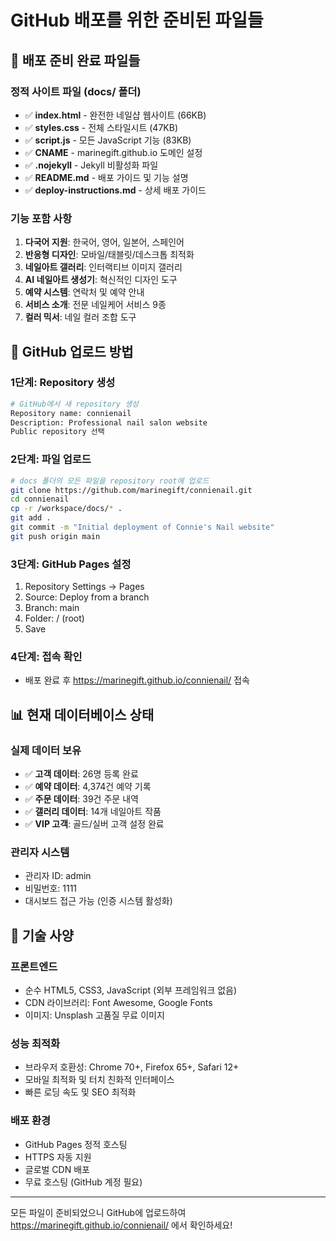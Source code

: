 # GitHub 배포를 위한 준비된 파일들

## 📁 배포 준비 완료 파일들

### 정적 사이트 파일 (docs/ 폴더)
- ✅ **index.html** - 완전한 네일샵 웹사이트 (66KB)
- ✅ **styles.css** - 전체 스타일시트 (47KB)  
- ✅ **script.js** - 모든 JavaScript 기능 (83KB)
- ✅ **CNAME** - marinegift.github.io 도메인 설정
- ✅ **.nojekyll** - Jekyll 비활성화 파일
- ✅ **README.md** - 배포 가이드 및 기능 설명
- ✅ **deploy-instructions.md** - 상세 배포 가이드

### 기능 포함 사항
1. **다국어 지원**: 한국어, 영어, 일본어, 스페인어
2. **반응형 디자인**: 모바일/태블릿/데스크톱 최적화
3. **네일아트 갤러리**: 인터랙티브 이미지 갤러리
4. **AI 네일아트 생성기**: 혁신적인 디자인 도구
5. **예약 시스템**: 연락처 및 예약 안내
6. **서비스 소개**: 전문 네일케어 서비스 9종
7. **컬러 믹서**: 네일 컬러 조합 도구

## 🚀 GitHub 업로드 방법

### 1단계: Repository 생성
```bash
# GitHub에서 새 repository 생성
Repository name: connienail
Description: Professional nail salon website
Public repository 선택
```

### 2단계: 파일 업로드
```bash
# docs 폴더의 모든 파일을 repository root에 업로드
git clone https://github.com/marinegift/connienail.git
cd connienail
cp -r /workspace/docs/* .
git add .
git commit -m "Initial deployment of Connie's Nail website"
git push origin main
```

### 3단계: GitHub Pages 설정
1. Repository Settings → Pages
2. Source: Deploy from a branch
3. Branch: main
4. Folder: / (root)
5. Save

### 4단계: 접속 확인
- 배포 완료 후 https://marinegift.github.io/connienail/ 접속

## 📊 현재 데이터베이스 상태

### 실제 데이터 보유
- ✅ **고객 데이터**: 26명 등록 완료
- ✅ **예약 데이터**: 4,374건 예약 기록
- ✅ **주문 데이터**: 39건 주문 내역
- ✅ **갤러리 데이터**: 14개 네일아트 작품
- ✅ **VIP 고객**: 골드/실버 고객 설정 완료

### 관리자 시스템
- 관리자 ID: admin
- 비밀번호: 1111
- 대시보드 접근 가능 (인증 시스템 활성화)

## 🔧 기술 사양

### 프론트엔드
- 순수 HTML5, CSS3, JavaScript (외부 프레임워크 없음)
- CDN 라이브러리: Font Awesome, Google Fonts
- 이미지: Unsplash 고품질 무료 이미지

### 성능 최적화
- 브라우저 호환성: Chrome 70+, Firefox 65+, Safari 12+
- 모바일 최적화 및 터치 친화적 인터페이스
- 빠른 로딩 속도 및 SEO 최적화

### 배포 환경
- GitHub Pages 정적 호스팅
- HTTPS 자동 지원
- 글로벌 CDN 배포
- 무료 호스팅 (GitHub 계정 필요)

---

모든 파일이 준비되었으니 GitHub에 업로드하여 https://marinegift.github.io/connienail/ 에서 확인하세요!